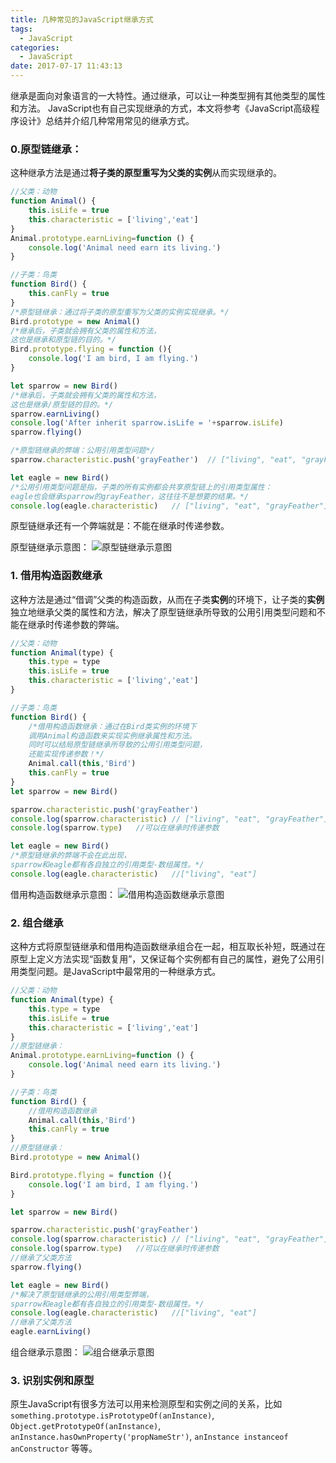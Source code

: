```yaml
---
title: 几种常见的JavaScript继承方式
tags:
  - JavaScript
categories:
  - JavaScript
date: 2017-07-17 11:43:13
---
```

继承是面向对象语言的一大特性。通过继承，可以让一种类型拥有其他类型的属性和方法。
JavaScript也有自己实现继承的方式，本文将参考《JavaScript高级程序设计》总结并介绍几种常用常见的继承方式。
<!--more-->

### 0.原型链继承：
这种继承方法是通过**将子类的原型重写为父类的实例**从而实现继承的。
``` javascript
//父类：动物
function Animal() {
    this.isLife = true
    this.characteristic = ['living','eat']
}
Animal.prototype.earnLiving=function () {
    console.log('Animal need earn its living.')
}

//子类：鸟类
function Bird() {
    this.canFly = true
}
/*原型链继承：通过将子类的原型重写为父类的实例实现继承。*/
Bird.prototype = new Animal()
/*继承后，子类就会拥有父类的属性和方法，
这也是继承和原型链的目的。*/
Bird.prototype.flying = function (){
    console.log('I am bird, I am flying.')
}

let sparrow = new Bird()
/*继承后，子类就会拥有父类的属性和方法，
这也是继承/原型链的目的。*/
sparrow.earnLiving()
console.log('After inherit sparrow.isLife = '+sparrow.isLife)
sparrow.flying()

/*原型链继承的弊端：公用引用类型问题*/
sparrow.characteristic.push('grayFeather')  // ["living", "eat", "grayFeather"]

let eagle = new Bird()
/*公用引用类型问题是指，子类的所有实例都会共享原型链上的引用类型属性：
eagle也会继承sparrow的grayFeather，这往往不是想要的结果。*/
console.log(eagle.characteristic)   // ["living", "eat", "grayFeather"]
```
原型链继承还有一个弊端就是：不能在继承时传递参数。

原型链继承示意图：
![原型链继承示意图]()

### 1. 借用构造函数继承
这种方法是通过“借调”父类的构造函数，从而在子类**实例**的环境下，让子类的**实例**独立地继承父类的属性和方法，解决了原型链继承所导致的公用引用类型问题和不能在继承时传递参数的弊端。
``` javascript
//父类：动物
function Animal(type) {
    this.type = type
    this.isLife = true
    this.characteristic = ['living','eat']
}

//子类：鸟类
function Bird() {
    /*借用构造函数继承：通过在Bird类实例的环境下
    调用Animal构造函数来实现实例继承属性和方法。
    同时可以结局原型链继承所导致的公用引用类型问题，
    还能实现传递参数！*/
    Animal.call(this,'Bird')
    this.canFly = true
}
let sparrow = new Bird()

sparrow.characteristic.push('grayFeather')
console.log(sparrow.characteristic) // ["living", "eat", "grayFeather"]
console.log(sparrow.type)   //可以在继承时传递参数

let eagle = new Bird()
/*原型链继承的弊端不会在此出现，
sparrow和eagle都有各自独立的引用类型-数组属性。*/
console.log(eagle.characteristic)   //["living", "eat"]
```

借用构造函数继承示意图：
![借用构造函数继承示意图]()

### 2. 组合继承
这种方式将原型链继承和借用构造函数继承组合在一起，相互取长补短，既通过在原型上定义方法实现“函数复用”，又保证每个实例都有自己的属性，避免了公用引用类型问题。是JavaScript中最常用的一种继承方式。
``` javascript
//父类：动物
function Animal(type) {
    this.type = type
    this.isLife = true
    this.characteristic = ['living','eat']
}
//原型链继承：
Animal.prototype.earnLiving=function () {
    console.log('Animal need earn its living.')
}

//子类：鸟类
function Bird() {
    //借用构造函数继承
    Animal.call(this,'Bird')
    this.canFly = true
}
//原型链继承：
Bird.prototype = new Animal()

Bird.prototype.flying = function (){
    console.log('I am bird, I am flying.')
}

let sparrow = new Bird()

sparrow.characteristic.push('grayFeather')
console.log(sparrow.characteristic) // ["living", "eat", "grayFeather"]
console.log(sparrow.type)   //可以在继承时传递参数
//继承了父类方法
sparrow.flying()

let eagle = new Bird()
/*解决了原型链继承的公用引用类型弊端，
sparrow和eagle都有各自独立的引用类型-数组属性。*/
console.log(eagle.characteristic)   //["living", "eat"]
//继承了父类方法
eagle.earnLiving()
```

组合继承示意图：
![组合继承示意图]()


### 3. 识别实例和原型
原生JavaScript有很多方法可以用来检测原型和实例之间的关系，比如`something.prototype.isPrototypeOf(anInstance)`, `Object.getPrototypeOf(anInstance)`, `anInstance.hasOwnProperty('propNameStr')`, `anInstance instanceof anConstructor` 等等。